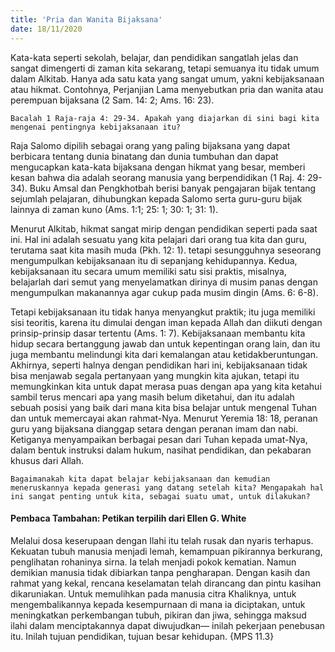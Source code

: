 ```yaml
---
title: 'Pria dan Wanita Bijaksana'
date: 18/11/2020
---
```


Kata-kata seperti sekolah, belajar, dan pendidikan sangatlah jelas dan sangat dimengerti di zaman kita sekarang, tetapi semuanya itu tidak umum dalam Alkitab. Hanya ada satu kata yang sangat umum, yakni kebijaksanaan atau hikmat. Contohnya, Perjanjian Lama menyebutkan pria dan wanita atau perempuan bijaksana (2 Sam. 14: 2; Ams. 16: 23).

`Bacalah 1 Raja-raja 4: 29-34. Apakah yang diajarkan di sini bagi kita mengenai pentingnya kebijaksanaan itu?`

Raja Salomo dipilih sebagai orang yang paling bijaksana yang dapat berbicara tentang dunia binatang dan dunia tumbuhan dan dapat mengucapkan kata-kata bijaksana dengan hikmat yang besar, memberi kesan bahwa dia adalah seorang manusia yang berpendidikan (1 Raj. 4: 29-34). Buku Amsal dan Pengkhotbah berisi banyak pengajaran bijak tentang sejumlah pelajaran, dihubungkan kepada Salomo serta guru-guru bijak lainnya di zaman kuno (Ams. 1:1; 25: 1; 30: 1; 31: 1).

Menurut Alkitab, hikmat sangat mirip dengan pendidikan seperti pada saat ini. Hal ini adalah sesuatu yang kita pelajari dari orang tua kita dan guru, terutama saat kita masih muda (Pkh. 12: 1). tetapi sesungguhnya seseorang mengumpulkan kebijaksanaan itu di sepanjang kehidupannya. Kedua, kebijaksanaan itu secara umum memiliki satu sisi praktis, misalnya, belajarlah dari semut yang menyelamatkan dirinya di musim panas dengan mengumpulkan makanannya agar cukup pada musim dingin (Ams. 6: 6-8).

Tetapi kebijaksanaan itu tidak hanya menyangkut praktik; itu juga memiliki sisi teoritis, karena itu dimulai dengan iman kepada Allah dan diikuti dengan prinsip-prinsip dasar tertentu (Ams. 1: 7). Kebijaksanaan membantu kita hidup secara bertanggung jawab dan untuk kepentingan orang lain, dan itu juga membantu melindungi kita dari kemalangan atau ketidakberuntungan. Akhirnya, seperti halnya dengan pendidikan hari ini, kebijaksanaan tidak bisa menjawab segala pertanyaan yang mungkin kita ajukan, tetapi itu memungkinkan kita untuk dapat merasa puas dengan apa yang kita ketahui sambil terus mencari apa yang masih belum diketahui, dan itu adalah sebuah posisi yang baik dari mana kita bisa belajar untuk mengenal Tuhan dan untuk memercayai akan rahmat-Nya. Menurut Yeremia 18: 18, peranan guru yang bijaksana dianggap setara dengan peranan imam dan nabi. Ketiganya menyampaikan berbagai pesan dari Tuhan kepada umat-Nya, dalam bentuk instruksi dalam hukum, nasihat pendidikan, dan pekabaran khusus dari Allah.

`Bagaimanakah kita dapat belajar kebijaksanaan dan kemudian meneruskannya kepada generasi yang datang setelah kita? Mengapakah hal ini sangat penting untuk kita, sebagai suatu umat, untuk dilakukan?`

#### Pembaca Tambahan: Petikan terpilih dari Ellen G. White

Melalui dosa keserupaan dengan Ilahi itu telah rusak dan nyaris terhapus. Kekuatan tubuh manusia menjadi lemah, kemampuan pikirannya berkurang, penglihatan rohaninya sirna. Ia telah menjadi pokok kematian. Namun demikian manusia tidak dibiarkan tanpa pengharapan. Dengan kasih dan rahmat yang kekal, rencana keselamatan telah dirancang dan pintu kasihan dikaruniakan. Untuk memulihkan pada manusia citra Khaliknya, untuk mengembalikannya kepada kesempurnaan di mana ia diciptakan, untuk meningkatkan perkembangan tubuh, pikiran dan jiwa, sehingga maksud ilahi dalam menciptakannya dapat diwujudkan— inilah pekerjaan penebusan itu. Inilah tujuan pendidikan, tujuan besar kehidupan. {MPS 11.3}